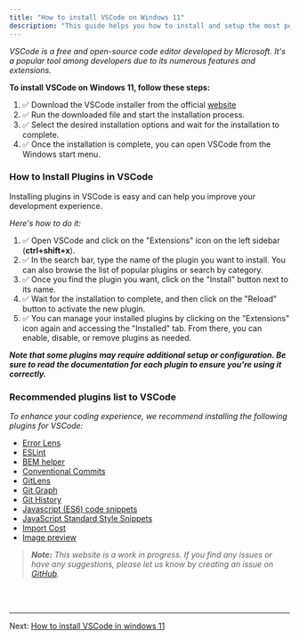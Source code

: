 ```yaml
---
title: "How to install VSCode on Windows 11"
description: "This guide helps you how to install and setup the most popular code editor in Windows 11"
---
```


*VSCode is a free and open-source code editor developed by Microsoft. It's a popular tool among developers due to its numerous features and extensions.*

**To install VSCode on Windows 11, follow these steps:**

1. ✅ Download the VSCode installer from the official <a href="https://code.visualstudio.com" target="_blank">website</a>
2. ✅ Run the downloaded file and start the installation process.
3. ✅ Select the desired installation options and wait for the installation to complete.
4. ✅ Once the installation is complete, you can open VSCode from the Windows start menu.

### How to Install Plugins in VSCode

Installing plugins in VSCode is easy and can help you improve your development experience.

*Here's how to do it:*

1. ✅ Open VSCode and click on the "Extensions" icon on the left sidebar (**ctrl+shift+x**).
2. ✅ In the search bar, type the name of the plugin you want to install. You can also browse the list of popular plugins or search by category.
3. ✅ Once you find the plugin you want, click on the "Install" button next to its name.
4. ✅ Wait for the installation to complete, and then click on the "Reload" button to activate the new plugin.
5. ✅ You can manage your installed plugins by clicking on the "Extensions" icon again and accessing the "Installed" tab. From there, you can enable, disable, or remove plugins as needed.

**_Note that some plugins may require additional setup or configuration. Be sure to read the documentation for each plugin to ensure you're using it correctly._**

### Recommended plugins list to VSCode

*To enhance your coding experience, we recommend installing the following plugins for VSCode:*

- <a target="_blank" href="https://marketplace.visualstudio.com/items?itemName=usernamehw.errorlens">Error Lens</a>
- <a target="_blank" href="https://marketplace.visualstudio.com/items?itemName=dbaeumer.vscode-eslint">ESLint</a>
- <a target="_blank" href="https://marketplace.visualstudio.com/items?itemName=Box-Of-Hats.bemhelper">BEM helper</a>
- <a target="_blank" href="https://marketplace.visualstudio.com/items?itemName=vivaxy.vscode-conventional-commits">Conventional Commits</a>
- <a target="_blank" href="https://marketplace.visualstudio.com/items?itemName=eamodio.gitlens">GitLens</a>
- <a target="_blank" href="https://marketplace.visualstudio.com/items?itemName=mhutchie.git-graph">Git Graph</a>
- <a target="_blank" href="https://marketplace.visualstudio.com/items?itemName=donjayamanne.githistory">Git History</a>
- <a target="_blank" href="https://marketplace.visualstudio.com/items?itemName=xabikos.JavaScriptSnippets">Javascript (ES6) code snippets</a>
- <a target="_blank" href="https://marketplace.visualstudio.com/items?itemName=capaj.vscode-standardjs-snippets">JavaScript Standard Style Snippets</a>
- <a target="_blank" href="https://marketplace.visualstudio.com/items?itemName=wix.vscode-import-cost">Import Cost</a>
- <a target="_blank" href="https://marketplace.visualstudio.com/items?itemName=kisstkondoros.vscode-gutter-preview">Image preview</a>

>***Note:*** _This website is a work in progress. If you find any issues or have any suggestions, please let us know by creating an issue on <a href="https://github.com/HackMort/jdk-workflow/issues" target="_blank">GitHub</a>._

<br /><br />
***
Next: [How to install VSCode in windows 11](/en/install-git-windows-11)
